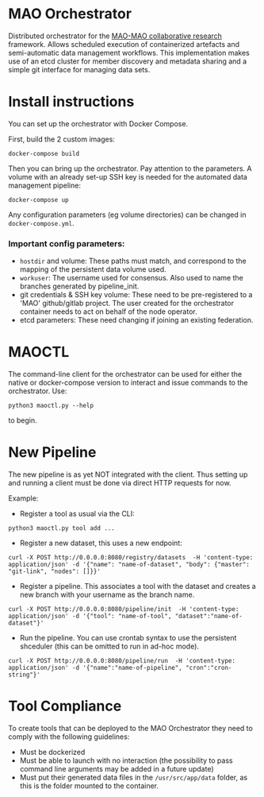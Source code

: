 # MAO Orchestrator

Distributed orchestrator for the [MAO-MAO collaborative research](https://mao-mao-research.github.io/) framework. Allows scheduled execution of containerized artefacts and semi-automatic data management workflows.
This implementation makes use of an etcd cluster for member discovery and metadata sharing and a simple git interface for managing data sets.

# Install instructions

You can set up the orchestrator with Docker Compose.

First, build the 2 custom images:

```
docker-compose build
```

Then you can bring up the orchestrator. Pay attention to the parameters. A volume with an already set-up SSH key is needed for the automated data management pipeline:
```
docker-compose up
```
Any configuration parameters (eg volume directories) can be changed in `docker-compose.yml`.

### Important config parameters:

- `hostdir` and volume: These paths must match, and correspond to the mapping of the persistent data volume used.
- `workuser`: The username used for consensus. Also used to name the branches generated by pipeline_init.
- git credentials & SSH key volume: These need to be pre-registered to a 'MAO' github/gitlab project. The user created for the orchestrator container needs to act on behalf of the node operator.
- etcd parameters: These need changing if joining an existing federation.

# MAOCTL

The command-line client for the orchestrator can be used for either the native or docker-compose version to interact and issue commands to the orchestrator.
Use:
```
python3 maoctl.py --help
```
to begin.

# New Pipeline

The new pipeline is as yet NOT integrated with the client. Thus setting up and running a client must be done via direct HTTP requests for now.

Example:

- Register a tool as usual via the CLI:
```
python3 maoctl.py tool add ...
```
- Register a new dataset, this uses a new endpoint:
```
curl -X POST http://0.0.0.0:8080/registry/datasets  -H 'content-type: application/json' -d '{"name": "name-of-dataset", "body": {"master": "git-link", "nodes": []}}'
```
- Register a pipeline. This associates a tool with the dataset and creates a new branch with your username as the branch name.
```
curl -X POST http://0.0.0.0:8080/pipeline/init  -H 'content-type: application/json' -d '{"tool": "name-of-tool", "dataset":"name-of-dataset"}'
```

- Run the pipeline. You can use crontab syntax to use the persistent shceduler (this can be omitted to run in ad-hoc mode).
```
curl -X POST http://0.0.0.0:8080/pipeline/run  -H 'content-type: application/json' -d '{"name":"name-of-pipeline", "cron":"cron-string"}'
```

# Tool Compliance
To create tools that can be deployed to the MAO Orchestrator they need to comply with the following guidelines:
- Must be dockerized
- Must be able to launch with no interaction (the possibility to pass command line arguments may be added in a future update)
- Must put their generated data files in the `/usr/src/app/data` folder, as this is the folder mounted to the container.
